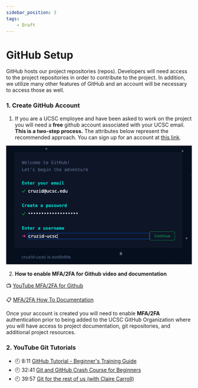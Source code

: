 ```yaml
---
sidebar_position: 3
tags:
    - Draft
---
```


# GitHub Setup
GitHub hosts our project repositories (repos). Developers will need access to the project repositories in order to contribute to the project. In addition, we utilize many other features of GitHub and an account will be necessary to access those as well.

### 1. Create GitHub Account

1. If you are a UCSC employee and have been asked to work on the project you will need a **free** github account associated with your UCSC email. **This is a two-step process.** The attributes below represent the recommended approach.  You can sign up for an account at [this link](https://github.com/signup).  


![](/img/onboarding/github_login.png)

2. **How to enable MFA/2FA for Github video and documentation**

:tv: [YouTube MFA/2FA for Github](https://www.youtube.com/watch?v=j6beTHnsumI)

:clipboard: [MFA/2FA How To Documentation](https://docs.github.com/en/authentication/securing-your-account-with-two-factor-authentication-2fa/configuring-two-factor-authentication)

Once your account is created you will need to enable **MFA/2FA** authentication prior to being added to the UCSC GitHub Organization where you will have access to project documentation, git repositories, and additional project resources. 


### 2. YouTube Git Tutorials

- :clock9: 8:11 [GitHub Tutorial - Beginner's Training Guide](https://www.youtube.com/watch?v=iv8rSLsi1xo) 
- :clock9: 32:41 [Git and GitHub Crash Course for Beginners](https://www.youtube.com/watch?v=SWYqp7iY_Tc)
- :clock9: 39:57 [Git for the rest of us (with Claire Carroll)](https://www.youtube.com/watch?v=mGSecJDvtUQ) 
